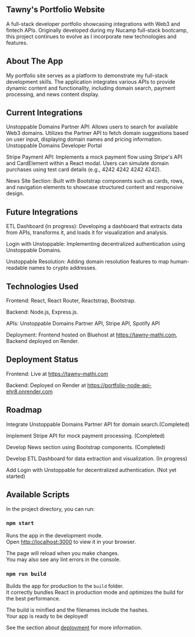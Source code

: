 ## Tawny's Portfolio Website

A full-stack developer portfolio showcasing integrations with Web3 and fintech APIs. Originally developed during my Nucamp full-stack bootcamp, this project continues to evolve as I incorporate new technologies and features.

## About The App

My portfolio site serves as a platform to demonstrate my full-stack development skills. The application integrates various APIs to provide dynamic content and functionality, including domain search, payment processing, and news content display.

## Current Integrations

Unstoppable Domains Partner API: Allows users to search for available Web3 domains. Utilizes the Partner API to fetch domain suggestions based on user input, displaying domain names and pricing information. ​
Unstoppable Domains Developer Portal

Stripe Payment API: Implements a mock payment flow using Stripe's API and CardElement within a React modal. Users can simulate domain purchases using test card details (e.g., 4242 4242 4242 4242). ​

News Site Section: Built with Bootstrap components such as cards, rows, and navigation elements to showcase structured content and responsive design. 

## Future Integrations

ETL Dashboard (in progress): Developing a dashboard that extracts data from APIs, transforms it, and loads it for visualization and analysis.

Login with Unstoppable: Implementing decentralized authentication using Unstoppable Domains. ​

Unstoppable Resolution: Adding domain resolution features to map human-readable names to crypto addresses. ​


## Technologies Used

Frontend: React, React Router, Reactstrap, Bootstrap.​

Backend: Node.js, Express.js.

APIs: Unstoppable Domains Partner API, Stripe API, Spotify API

Deployment: Frontend hosted on Bluehost at https://tawny-mathi.com, Backend deployed on Render.

## Deployment Status

Frontend: Live at https://tawny-mathi.com​

Backend: Deployed on Render at https://portfolio-node-api-ehr8.onrender.com

## Roadmap

 Integrate Unstoppable Domains Partner API for domain search.​ (Completed)

 Implement Stripe API for mock payment processing. (Completed)

 Develop News section using Bootstrap components.​ (Completed)

 Develop ETL Dashboard for data extraction and visualization. (In progress)

 Add Login with Unstoppable for decentralized authentication. (Not yet started)

## Available Scripts

In the project directory, you can run:

### `npm start`

Runs the app in the development mode.\
Open [http://localhost:3000](http://localhost:3000) to view it in your browser.

The page will reload when you make changes.\
You may also see any lint errors in the console.

### `npm run build`

Builds the app for production to the `build` folder.\
It correctly bundles React in production mode and optimizes the build for the best performance.

The build is minified and the filenames include the hashes.\
Your app is ready to be deployed!

See the section about [deployment](https://facebook.github.io/create-react-app/docs/deployment) for more information.

